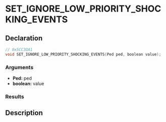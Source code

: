 # SET_IGNORE_LOW_PRIORITY_SHOCKING_EVENTS

## Declaration
```cpp
// 0x5CC3DA1
void SET_IGNORE_LOW_PRIORITY_SHOCKING_EVENTS(Ped ped, boolean value);
```

### Arguments
- **Ped:** ped
- **boolean:** value

### Results

## Description
